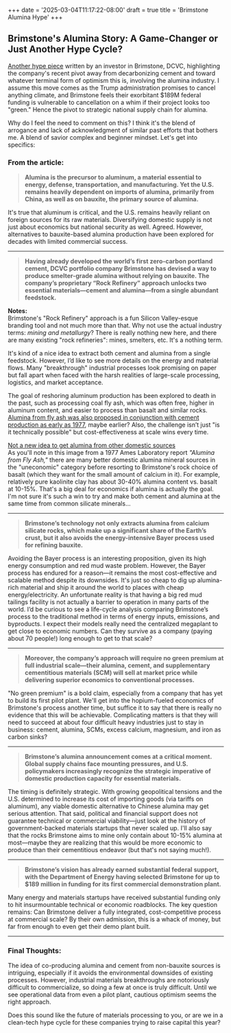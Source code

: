 +++ 
date = '2025-03-04T11:17:22-08:00' 
draft = true 
title = 'Brimstone Alumina Hype' 
+++

## Brimstone's Alumina Story: A Game-Changer or Just Another Hype Cycle?

[Another hype piece](https://www.dcvc.com/news-insights/in-a-deep-tech-twofer-brimstone-aims-to-secure-u-s-aluminum-supply/) written by an investor in Brimstone, DCVC, highlighting the company's recent pivot away from decarbonizing cement and toward whatever terminal form of optimism this is, involving the alumina industry. I assume this move comes as the Trump administration promises to cancel anything climate, and Brimstone feels their exorbitant $189M federal funding is vulnerable to cancellation on a whim if their project looks too "green." Hence the pivot to strategic national supply chain for alumina. 

Why do I feel the need to comment on this? I think it's the blend of arrogance and lack of acknowledgment of similar past efforts that bothers me. A blend of savior complex and beginner mindset. Let's get into specifics:

### From the article:

> **Alumina is the precursor to aluminum, a material essential to energy, defense, transportation, and manufacturing. Yet the U.S. remains heavily dependent on imports of alumina, primarily from China, as well as on bauxite, the primary source of alumina.**

It's true that aluminum is critical, and the U.S. remains heavily reliant on foreign sources for its raw materials. Diversifying domestic supply is not just about economics but national security as well. Agreed. However, alternatives to bauxite-based alumina production have been explored for decades with limited commercial success. 

---

> **Having already developed the world’s first zero-carbon portland cement, DCVC portfolio company Brimstone has devised a way to produce smelter-grade alumina without relying on bauxite. The company’s proprietary “Rock Refinery” approach unlocks two essential materials—cement and alumina—from a single abundant feedstock.**

**Notes:**  
Brimstone's "Rock Refinery" approach is a fun Silicon Valley-esque branding tool and not much more than that. Why not use the actual industry terms: *mining and metallurgy*? There is really nothing new here, and there are many existing "rock refineries": mines, smelters, etc. It's a nothing term. 

It's kind of a nice idea to extract both cement and alumina from a single feedstock. However, I’d like to see more details on the energy and material flows. Many "breakthrough" industrial processes look promising on paper but fall apart when faced with the harsh realities of large-scale processing, logistics, and market acceptance. 

The goal of reshoring aluminum production has been explored to death in the past, such as processing coal fly ash, which was often free, higher in aluminum content, and easier to process than basalt and similar rocks. [Alumina from fly ash was also proposed in conjunction with cement production as early as 1977](https://www.osti.gov/biblio/6574483), maybe earlier? Also, the challenge isn’t just "is it technically possible" but cost-effectiveness at scale wins every time.

[Not a new idea to get alumina from other domestic sources](/1977-alumina-flyash.JPG)  
As you'll note in this image from a 1977 Ames Laboratory report *"Alumina from Fly Ash,"* there are many better domestic alumina mineral sources in the "uneconomic" category before resorting to Brimstone's rock choice of basalt (which they want for the small amount of calcium in it). For example, relatively pure kaolinite clay has about 30-40% alumina content vs. basalt at 10-15%. That's a big deal for economics if alumina is actually the goal. I'm not sure it's such a win to try and make both cement and alumina at the same time from common silicate minerals...

---

> **Brimstone’s technology not only extracts alumina from calcium silicate rocks, which make up a significant share of the Earth’s crust, but it also avoids the energy-intensive Bayer process used for refining bauxite.**

Avoiding the Bayer process is an interesting proposition, given its high energy consumption and red mud waste problem. However, the Bayer process has endured for a reason—it remains the most cost-effective and scalable method despite its downsides. It's just so cheap to dig up alumina-rich material and ship it around the world to places with cheap energy/electricity. An unfortunate reality is that having a big red mud tailings facility is not actually a barrier to operation in many parts of the world. I’d be curious to see a life-cycle analysis comparing Brimstone’s process to the traditional method in terms of energy inputs, emissions, and byproducts. I expect their models really need the centralized megaplant to get close to economic numbers. Can they survive as a company (paying about 70 people!) long enough to get to that scale?

---

> **Moreover, the company’s approach will require no green premium at full industrial scale—their alumina, cement, and supplementary cementitious materials (SCM) will sell at market price while delivering superior economics to conventional processes.**

"No green premium" is a bold claim, especially from a company that has yet to build its first pilot plant. We'll get into the hopium-fueled economics of Brimstone's process another time, but suffice it to say that there is really no evidence that this will be achievable. Complicating matters is that they will need to succeed at about four difficult heavy industries just to stay in business: cement, alumina, SCMs, excess calcium, magnesium, and iron as carbon sinks?

---

> **Brimstone’s alumina announcement comes at a critical moment. Global supply chains face mounting pressures, and U.S. policymakers increasingly recognize the strategic imperative of domestic production capacity for essential materials.**

The timing is definitely strategic. With growing geopolitical tensions and the U.S. determined to increase its cost of importing goods (via tariffs on aluminum), any viable domestic alternative to Chinese alumina may get serious attention. That said, political and financial support does not guarantee technical or commercial viability—just look at the history of government-backed materials startups that never scaled up. I'll also say that the rocks Brimstone aims to mine only contain about 10-15% alumina at most—maybe they are realizing that this would be more economic to produce than their cementitious endeavor (but that's not saying much!).

---

> **Brimstone’s vision has already earned substantial federal support, with the Department of Energy having selected Brimstone for up to $189 million in funding for its first commercial demonstration plant.**

Many energy and materials startups have received substantial funding only to hit insurmountable technical or economic roadblocks. The key question remains: Can Brimstone deliver a fully integrated, cost-competitive process at commercial scale? By their own admission, this is a whack of money, but far from enough to even get their demo plant built.

---

### Final Thoughts:
The idea of co-producing alumina and cement from non-bauxite sources is intriguing, especially if it avoids the environmental downsides of existing processes. However, industrial materials breakthroughs are notoriously difficult to commercialize, so doing a few at once is truly difficult. Until we see operational data from even a pilot plant, cautious optimism seems the right approach.

Does this sound like the future of materials processing to you, or are we in a clean-tech hype cycle for these companies trying to raise capital this year?

